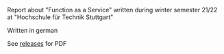 Report about "Function as a Service" written during winter semester 21/22 at "Hochschule für Technik Stuttgart"

Written in german

See [releases](https://github.com/XiangRongLin/report-faas/releases) for PDF

